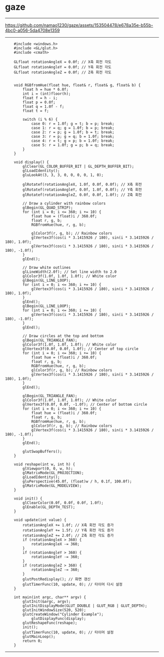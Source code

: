 # gaze

-----------------

https://github.com/namao1230/gaze/assets/153504478/e678a35e-b55b-4bc0-a056-5da4708e1359


------------------

        #include <windows.h>
        #include <GL/glut.h>
        #include <cmath>
        
        GLfloat rotationAngleX = 0.0f; // X축 회전 각도
        GLfloat rotationAngleY = 0.0f; // Y축 회전 각도
        GLfloat rotationAngleZ = 0.0f; // Z축 회전 각도
        
        
        void RGBfromHue(float hue, float& r, float& g, float& b) {
            float h = hue * 6.0f;
            int i = (int)floor(h);
            float f = h - i;
            float p = 0.0f;
            float q = 1.0f - f;
            float t = f;
            
            switch (i % 6) {
                case 0: r = 1.0f; g = t; b = p; break;
                case 1: r = q; g = 1.0f; b = p; break;
                case 2: r = p; g = 1.0f; b = t; break;
                case 3: r = p; g = q; b = 1.0f; break;
                case 4: r = t; g = p; b = 1.0f; break;
                case 5: r = 1.0f; g = p; b = q; break;
            }
        }
        
        void display() {
            glClear(GL_COLOR_BUFFER_BIT | GL_DEPTH_BUFFER_BIT);
            glLoadIdentity();
            gluLookAt(3, 3, 3, 0, 0, 0, 0, 1, 0);
        
            glRotatef(rotationAngleX, 1.0f, 0.0f, 0.0f); // X축 회전
            glRotatef(rotationAngleY, 0.0f, 1.0f, 0.0f); // Y축 회전
            glRotatef(rotationAngleZ, 0.0f, 0.0f, 1.0f); // Z축 회전
        
            // Draw a cylinder with rainbow colors
            glBegin(GL_QUAD_STRIP);
            for (int i = 0; i <= 360; i += 10) {
                float hue = (float)i / 360.0f;
                float r, g, b;
                RGBfromHue(hue, r, g, b);
                
                glColor3f(r, g, b); // Rainbow colors
                glVertex3f(cos(i * 3.1415926 / 180), sin(i * 3.1415926 / 180), 1.0f);
                glVertex3f(cos(i * 3.1415926 / 180), sin(i * 3.1415926 / 180), -1.0f);
            }
            glEnd();
        
            // Draw white outlines
            glLineWidth(2.0f); // Set line width to 2.0
            glColor3f(1.0f, 1.0f, 1.0f); // White color
            glBegin(GL_LINE_LOOP);
            for (int i = 0; i <= 360; i += 10) {
                glVertex3f(cos(i * 3.1415926 / 180), sin(i * 3.1415926 / 180), 1.0f);
            }
            glEnd();
            glBegin(GL_LINE_LOOP);
            for (int i = 0; i <= 360; i += 10) {
                glVertex3f(cos(i * 3.1415926 / 180), sin(i * 3.1415926 / 180), -1.0f);
            }
            glEnd();
        
            // Draw circles at the top and bottom
            glBegin(GL_TRIANGLE_FAN);
            glColor3f(1.0f, 1.0f, 1.0f); // White color
            glVertex3f(0.0f, 0.0f, 1.0f); // Center of top circle
            for (int i = 0; i <= 360; i += 10) {
                float hue = (float)i / 360.0f;
                float r, g, b;
                RGBfromHue(hue, r, g, b);
                glColor3f(r, g, b); // Rainbow colors
                glVertex3f(cos(i * 3.1415926 / 180), sin(i * 3.1415926 / 180), 1.0f);
            }
            glEnd();
        
            glBegin(GL_TRIANGLE_FAN);
            glColor3f(1.0f, 1.0f, 1.0f); // White color
            glVertex3f(0.0f, 0.0f, -1.0f); // Center of bottom circle
            for (int i = 0; i <= 360; i += 10) {
                float hue = (float)i / 360.0f;
                float r, g, b;
                RGBfromHue(hue, r, g, b);
                glColor3f(r, g, b); // Rainbow colors
                glVertex3f(cos(i * 3.1415926 / 180), sin(i * 3.1415926 / 180), -1.0f);
            }
            glEnd();
        
            glutSwapBuffers();
        }
        
        void reshape(int w, int h) {
            glViewport(0, 0, w, h);
            glMatrixMode(GL_PROJECTION);
            glLoadIdentity();
            gluPerspective(45.0f, (float)w / h, 0.1f, 100.0f);
            glMatrixMode(GL_MODELVIEW);
        }
        
        void init() {
            glClearColor(0.0f, 0.0f, 0.0f, 1.0f);
            glEnable(GL_DEPTH_TEST);
        }
        
        void update(int value) {
            rotationAngleX += 1.0f; // X축 회전 각도 증가
            rotationAngleY += 1.5f; // Y축 회전 각도 증가
            rotationAngleZ += 2.0f; // Z축 회전 각도 증가
            if (rotationAngleX > 360) {
                rotationAngleX -= 360;
            }
            if (rotationAngleY > 360) {
                rotationAngleY -= 360;
            }
            if (rotationAngleZ > 360) {
                rotationAngleZ -= 360;
            }
            glutPostRedisplay(); // 화면 갱신
            glutTimerFunc(10, update, 0); // 타이머 다시 설정
        }
        
        int main(int argc, char** argv) {
            glutInit(&argc, argv);
            glutInitDisplayMode(GLUT_DOUBLE | GLUT_RGB | GLUT_DEPTH);
            glutInitWindowSize(520, 520);
            glutCreateWindow("Cylinder Example");
                glutDisplayFunc(display);
            glutReshapeFunc(reshape);
            init();
            glutTimerFunc(10, update, 0); // 타이머 설정
            glutMainLoop();
            return 0;
        }


---------------
